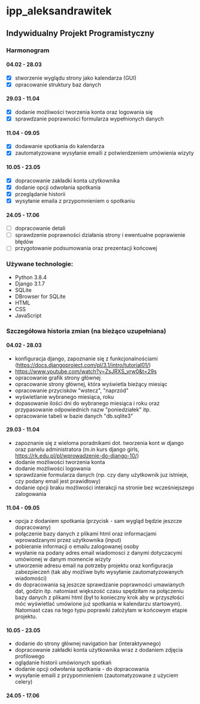# ipp_aleksandrawitek
## Indywidualny Projekt Programistyczny

### Harmonogram

#### 04.02 - 28.03

- [x] stworzenie wyglądu strony jako kalendarza (GUI) <br />
- [x] opracowanie struktury baz danych

#### 29.03 - 11.04

- [x] dodanie możliwości tworzenia konta oraz logowania się <br />
- [x] sprawdzanie poprawności formularza wypełnionych danych 

#### 11.04 - 09.05 

- [x] dodawanie spotkania do kalendarza <br />
- [x] zautomatyzowane wysyłanie emaili z potwierdzeniem umówienia wizyty

#### 10.05 - 23.05 

- [x] dopracowanie zakładki konta użytkownika <br />
- [x] dodanie opcji odwołania spotkania <br />
- [x] przeglądanie historii <br />
- [x] wysyłanie emaila z przypomnieniem o spotkaniu

#### 24.05 - 17.06

- [ ] dopracowanie detali <br />
- [ ] sprawdzenie poprawności działania strony i ewentualne poprawienie błędów <br />
- [ ] przygotowanie podsumowania oraz prezentacji końcowej

### Używane technologie:

- Python 3.8.4
- Django 3.1.7
- SQLite
- DBrowser for SQLite
- HTML
- CSS
- JavaScript

### Szczegółowa historia zmian (na bieżąco uzupełniana)


#### 04.02 - 28.03
- konfiguracja django, zapoznanie się z funkcjonalnościami (https://docs.djangoproject.com/pl/3.1/intro/tutorial01/)
- https://www.youtube.com/watch?v=ZsJRXS_vrw0&t=29s
- opracowanie grafik strony głównej
- opracowanie strony głównej, która wyświetla bieżący miesiąc
- opracowanie przycisków "wstecz", "naprzód"
- wyświetlanie wybranego miesiąca, roku
- dopasowanie ilości dni do wybranego miesiąca i roku oraz przypasowanie odpowiednich nazw "poniedziałek" itp.
- opracowanie tabeli w bazie danych "db.sqlite3"
#### 29.03 - 11.04
- zapoznanie się z wieloma poradnikami dot. tworzenia kont w django oraz panelu administratora (m.in kurs django girls, https://rk.edu.pl/pl/wprowadzenie-do-django-10/)
- dodanie możliwości tworzenia konta
- dodanie możliwości logowania
- sprawdzanie formularza danych (np. czy dany użytkownik juz istnieje, czy podany email jest prawidłowy)
- dodanie opcji braku możliwości interakcji na stronie bez wcześniejszego zalogowania
#### 11.04 - 09.05 
- opcja z dodaniem spotkania (przycisk - sam wygląd będzie jeszcze dopracowany)
- połączenie bazy danych z plikami html oraz informacjami wprowadzanymi przez użytkownika (input)
- pobieranie informacji o emailu zalogowanej osoby
- wysłanie na podany adres email wiadomosci z danymi dotyczacymi umówionej w danym momencie wizyty
- utworzenie adresu email na potrzeby projektu oraz konfiguracja zabezpieczeń (tak aby możliwe było wysyłanie zautomatyzowanych wiadomości)
- do dopracowania są jeszcze sprawdzanie poprawności umawianych dat, godzin itp. natomiast większość czasu spędziłam na połączeniu bazy danych z plikami html (był to konieczny krok aby w przyszłości móc wyświetlać umówione już spotkania w kalendarzu startowym). Natomiast czas na tego typu poprawki założyłam w końcowym etapie projektu.
#### 10.05 - 23.05 
- dodanie do strony głównej navigation bar (interaktywnego)
- dopracowanie zakładki konta użytkownika wraz z dodaniem zdjęcia profilowego
- oglądanie historii umówionych spotkań
- dodanie opcji odwołania spotkania - do dopracowania
- wysyłanie emaili z przypomnieniem (zautomatyzowane z użyciem celery)
#### 24.05 - 17.06
